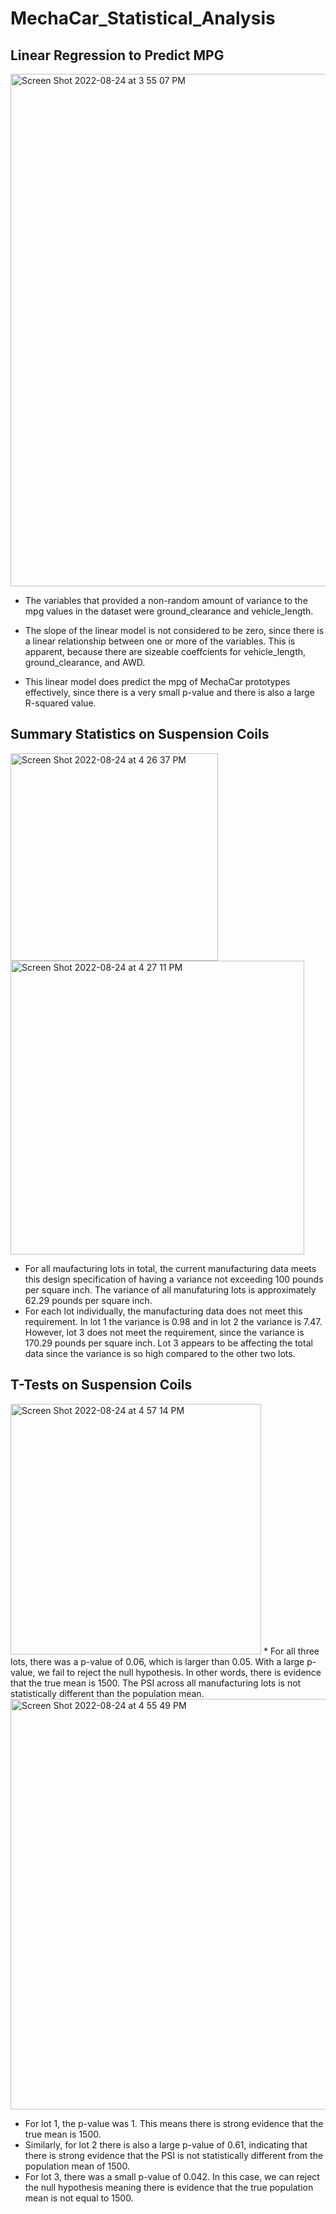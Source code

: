 # MechaCar_Statistical_Analysis

## Linear Regression to Predict MPG
<img width="820" alt="Screen Shot 2022-08-24 at 3 55 07 PM" src="https://user-images.githubusercontent.com/105089651/186511301-9b6edc80-999a-484f-96f2-aaf39875bb5c.png">

* The variables that provided a non-random amount of variance to the mpg values in the dataset were ground_clearance and vehicle_length.

* The slope of the linear model is not considered to be zero, since there is a linear relationship between one or more of the variables. This is apparent, because there are sizeable coeffcients for vehicle_length, ground_clearance, and AWD. 

* This linear model does predict the mpg of MechaCar prototypes effectively, since there is a very small p-value and there is also a large R-squared value. 

## Summary Statistics on Suspension Coils
<img width="332" alt="Screen Shot 2022-08-24 at 4 26 37 PM" src="https://user-images.githubusercontent.com/105089651/186516932-4253ec87-aba4-4200-b9d2-30673765ab57.png">
<img width="470" alt="Screen Shot 2022-08-24 at 4 27 11 PM" src="https://user-images.githubusercontent.com/105089651/186516942-d14f710f-5118-47f8-bc3e-89031bff8eb0.png">

* For all maufacturing lots in total, the current manufacturing data meets this design specification of having a variance not exceeding 100 pounds per square inch. The variance of all manufaturing lots is approximately 62.29 pounds per square inch.
* For each lot individually, the manufacturing data does not meet this requirement. In lot 1 the variance is 0.98 and in lot 2 the variance is 7.47. However, lot 3 does not meet the requirement, since the variance is 170.29 pounds per square inch. Lot 3 appears to be affecting the total data since the variance is so high compared to the other two lots. 

## T-Tests on Suspension Coils
<img width="401" alt="Screen Shot 2022-08-24 at 4 57 14 PM" src="https://user-images.githubusercontent.com/105089651/186522239-5a29da25-7356-47fe-9529-ddf99fbbdef5.png">
* For all three lots, there was a p-value of 0.06, which is larger than 0.05. With a large p-value, we fail to reject the null hypothesis. In other words, there is evidence that the true mean is 1500. The PSI across all manufacturing lots is not statistically different than the population mean. 

<img width="657" alt="Screen Shot 2022-08-24 at 4 55 49 PM" src="https://user-images.githubusercontent.com/105089651/186522257-7aad6867-f27e-43b0-bf8e-85f2b44068ed.png">

* For lot 1, the p-value was 1. This means there is strong evidence that the true mean is 1500. 
* Similarly, for lot 2 there is also a large p-value of 0.61, indicating that there is strong evidence that the PSI is not statistically different from the population mean of 1500. 
* For lot 3, there was a small p-value of 0.042. In this case, we can reject the null hypothesis meaning there is evidence that the true population mean is not equal to 1500. 
